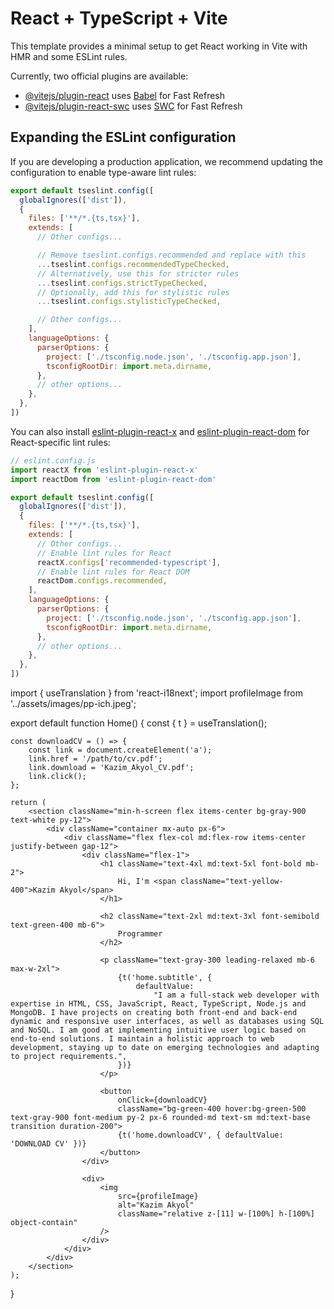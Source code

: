# React + TypeScript + Vite

This template provides a minimal setup to get React working in Vite with HMR and some ESLint rules.

Currently, two official plugins are available:

- [@vitejs/plugin-react](https://github.com/vitejs/vite-plugin-react/blob/main/packages/plugin-react) uses [Babel](https://babeljs.io/) for Fast Refresh
- [@vitejs/plugin-react-swc](https://github.com/vitejs/vite-plugin-react/blob/main/packages/plugin-react-swc) uses [SWC](https://swc.rs/) for Fast Refresh

## Expanding the ESLint configuration

If you are developing a production application, we recommend updating the configuration to enable type-aware lint rules:

```js
export default tseslint.config([
  globalIgnores(['dist']),
  {
    files: ['**/*.{ts,tsx}'],
    extends: [
      // Other configs...

      // Remove tseslint.configs.recommended and replace with this
      ...tseslint.configs.recommendedTypeChecked,
      // Alternatively, use this for stricter rules
      ...tseslint.configs.strictTypeChecked,
      // Optionally, add this for stylistic rules
      ...tseslint.configs.stylisticTypeChecked,

      // Other configs...
    ],
    languageOptions: {
      parserOptions: {
        project: ['./tsconfig.node.json', './tsconfig.app.json'],
        tsconfigRootDir: import.meta.dirname,
      },
      // other options...
    },
  },
])
```

You can also install [eslint-plugin-react-x](https://github.com/Rel1cx/eslint-react/tree/main/packages/plugins/eslint-plugin-react-x) and [eslint-plugin-react-dom](https://github.com/Rel1cx/eslint-react/tree/main/packages/plugins/eslint-plugin-react-dom) for React-specific lint rules:

```js
// eslint.config.js
import reactX from 'eslint-plugin-react-x'
import reactDom from 'eslint-plugin-react-dom'

export default tseslint.config([
  globalIgnores(['dist']),
  {
    files: ['**/*.{ts,tsx}'],
    extends: [
      // Other configs...
      // Enable lint rules for React
      reactX.configs['recommended-typescript'],
      // Enable lint rules for React DOM
      reactDom.configs.recommended,
    ],
    languageOptions: {
      parserOptions: {
        project: ['./tsconfig.node.json', './tsconfig.app.json'],
        tsconfigRootDir: import.meta.dirname,
      },
      // other options...
    },
  },
])
```


import { useTranslation } from 'react-i18next';
import profileImage from '../assets/images/pp-ich.jpeg';

export default function Home() {
    const { t } = useTranslation();

    const downloadCV = () => {
        const link = document.createElement('a');
        link.href = '/path/to/cv.pdf';
        link.download = 'Kazim_Akyol_CV.pdf';
        link.click();
    };

    return (
        <section className="min-h-screen flex items-center bg-gray-900 text-white py-12">
            <div className="container mx-auto px-6">
                <div className="flex flex-col md:flex-row items-center justify-between gap-12">
                    <div className="flex-1">
                        <h1 className="text-4xl md:text-5xl font-bold mb-2">
                            Hi, I'm <span className="text-yellow-400">Kazim Akyol</span>
                        </h1>

                        <h2 className="text-2xl md:text-3xl font-semibold text-green-400 mb-6">
                            Programmer
                        </h2>

                        <p className="text-gray-300 leading-relaxed mb-6 max-w-2xl">
                            {t('home.subtitle', {
                                defaultValue:
                                    "I am a full-stack web developer with expertise in HTML, CSS, JavaScript, React, TypeScript, Node.js and MongoDB. I have projects on creating both front-end and back-end dynamic and responsive user interfaces, as well as databases using SQL and NoSQL. I am good at implementing intuitive user logic based on end-to-end solutions. I maintain a holistic approach to web development, staying up to date on emerging technologies and adapting to project requirements.",
                            })}
                        </p>

                        <button
                            onClick={downloadCV}
                            className="bg-green-400 hover:bg-green-500 text-gray-900 font-medium py-2 px-6 rounded-md text-sm md:text-base transition duration-200">
                            {t('home.downloadCV', { defaultValue: 'DOWNLOAD CV' })}
                        </button>
                    </div>

                    <div>
                        <img
                            src={profileImage}
                            alt="Kazim Akyol"
                            className="relative z-[11] w-[100%] h-[100%] object-contain"
                        />
                    </div>
                </div>
            </div>
        </section>
    );
}

